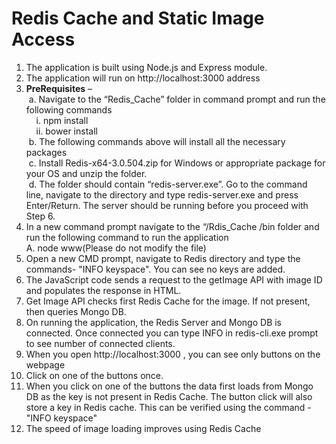 # Redis Cache and Static Image Access
1.	The application is built using Node.js and Express module.
2.	The application will run on http://localhost:3000 address
3.	<b>PreRequisites</b> – <br>
  &nbsp;a.	Navigate to the “Redis_Cache” folder in command prompt and run the following commands <br>
  &nbsp;&nbsp;&nbsp;&nbsp;i.	npm install <br>
  &nbsp;&nbsp;&nbsp;&nbsp;ii.	bower install <br>
  &nbsp;b.	The following commands above will install all the necessary packages <br>
  &nbsp;c.	Install Redis-x64-3.0.504.zip for Windows or appropriate package for your OS and unzip the folder. <br>
  &nbsp;d.	The folder should contain “redis-server.exe”. Go to the command line, navigate to the directory and type redis-server.exe and press       Enter/Return. The server should be running before you proceed with Step 6. <br>
4.	In a new command prompt navigate to the “/Rdis_Cache /bin folder and run the following command to run the application <br>
  A. node www(Please do not modify the file) <br>
5. Open a new CMD prompt, navigate to Redis directory and type the commands- "INFO keyspace". You can see no keys are added.
6. The JavaScript code sends a request to the getImage API with image ID and populates the response in HTML.
7. Get Image API checks first Redis Cache for the image. If not present, then queries Mongo DB.
8. On running the application, the Redis Server and Mongo DB is connected. Once connected you can type INFO in redis-cli.exe prompt to see number of connected clients.
9. When you open http://localhost:3000 , you can see only buttons on the webpage
10. Click on one of the buttons once.
11.	When you click on one of the buttons the data first loads from Mongo DB as the key is not present in Redis Cache. 
The button click will also store a key in Redis cache. This can be verified using the command - "INFO keyspace"
12. The speed of image loading improves using Redis Cache
